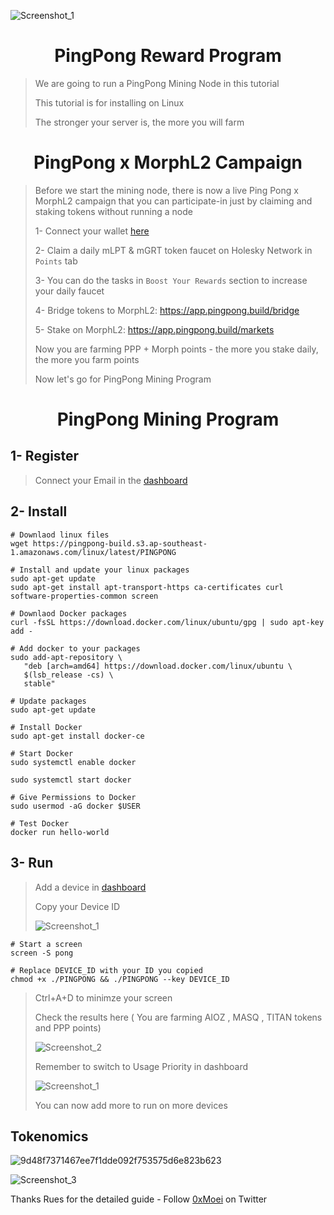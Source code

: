 ![Screenshot_1](https://github.com/0xmoei/pingpong-mining/assets/90371338/550cca87-c057-42c3-92e4-96c22102abf0)

<h1 align="center"> PingPong Reward Program </h1>

> We are going to run a PingPong Mining Node in this tutorial
>
> This tutorial is for installing on Linux
>
> The stronger your server is, the more you will farm

<h1 align="center"> PingPong x MorphL2 Campaign </h1>

> Before we start the mining node, there is now a live Ping Pong x MorphL2 campaign that you can participate-in just by claiming and staking tokens without running a node
>
> 1- Connect your wallet [here](https://app.pingpong.build/points?invite_code=yc76BLjH)
>
> 2- Claim a daily mLPT & mGRT token faucet on Holesky Network in `Points` tab
>
> 3- You can do the tasks in `Boost Your Rewards` section to increase your daily faucet
>
> 4- Bridge tokens to MorphL2: https://app.pingpong.build/bridge
>
> 5- Stake on MorphL2: https://app.pingpong.build/markets
>
> Now you are farming PPP + Morph points - the more you stake daily, the more you farm points
>
> Now let's go for PingPong Mining Program

<h1 align="center"> PingPong Mining Program </h1>

## 1- Register
> Connect your Email in the [dashboard](https://harvester.pingpong.build/)

## 2- Install
```console
# Downlaod linux files
wget https://pingpong-build.s3.ap-southeast-1.amazonaws.com/linux/latest/PINGPONG
```

```console
# Install and update your linux packages
sudo apt-get update
sudo apt-get install apt-transport-https ca-certificates curl software-properties-common screen

# Downlaod Docker packages
curl -fsSL https://download.docker.com/linux/ubuntu/gpg | sudo apt-key add -

# Add docker to your packages
sudo add-apt-repository \
   "deb [arch=amd64] https://download.docker.com/linux/ubuntu \
   $(lsb_release -cs) \
   stable"

# Update packages
sudo apt-get update

# Install Docker
sudo apt-get install docker-ce

# Start Docker
sudo systemctl enable docker

sudo systemctl start docker

# Give Permissions to Docker
sudo usermod -aG docker $USER

# Test Docker
docker run hello-world
```

## 3- Run
> Add a device in [dashboard](https://harvester.pingpong.build/devices)
>
> Copy your Device ID
>
> ![Screenshot_1](https://github.com/0xmoei/pingpong-mining/assets/90371338/1b8a0269-8cf9-4eec-bab7-66744a933ffb)

```console
# Start a screen
screen -S pong
```

```console
# Replace DEVICE_ID with your ID you copied
chmod +x ./PINGPONG && ./PINGPONG --key DEVICE_ID
```

> Ctrl+A+D to minimze your screen
>
> Check the results here ( You are farming AIOZ , MASQ , TITAN tokens and PPP points)
>
> ![Screenshot_2](https://github.com/0xmoei/pingpong-mining/assets/90371338/288f4c94-ad1a-4e0d-bdf6-71140255c6f8)
>
> Remember to switch to Usage Priority in dashboard
>
> ![Screenshot_1](https://github.com/0xmoei/pingpong-mining/assets/90371338/20fa6191-9101-4c4d-8527-0fa9427f4cef)
>
>  You can now add more to run on more devices
>
## Tokenomics
![9d48f7371467ee7f1dde092f753575d6e823b623](https://github.com/0xmoei/pingpong-mining/assets/90371338/89053f18-368c-4d5f-b4c1-e53f274be08f)

![Screenshot_3](https://github.com/0xmoei/pingpong-mining/assets/90371338/b00abff6-a794-4176-838b-fb23e8b41d95)

Thanks Rues for the detailed guide - Follow [0xMoei](https://x.com/0xMoei) on Twitter

